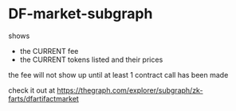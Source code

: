 # DF-market-subgraph

 shows  
  - the CURRENT fee
  - the CURRENT tokens listed and their prices

the fee will not show up until at least 1 contract call has been made  

check it out at https://thegraph.com/explorer/subgraph/zk-farts/dfartifactmarket
